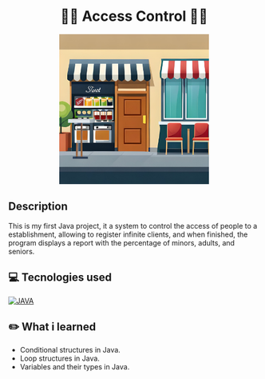 <h1 align="center">🚶‍♂️  Access Control  🚶‍♀️</h1>

<div align='center'>
<img width="300px" alt="access-img" src="./access-control.jpg">
</div>

## Description
<p>This is my first Java project, it a system to control the access of people to a establishment, allowing to register infinite clients, and when finished, the program displays a report with the percentage of minors, adults, and seniors.</p>

## 💻 Tecnologies used
[![JAVA][JAVA]][JAVA-url]

## ✏️ What i learned

+ Conditional structures in Java.
+ Loop structures in Java.
+ Variables and their types in Java.

[JAVA]: https://img.shields.io/badge/-Java-E96E00?style=for-the-badge
[JAVA-url]: www.java.com